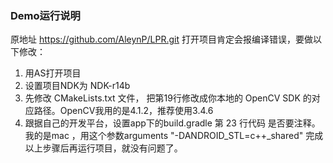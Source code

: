 ### Demo运行说明
原地址 https://github.com/AleynP/LPR.git
打开项目肯定会报编译错误，要做以下修改：
1. 用AS打开项目
2. 设置项目NDK为 NDK-r14b
3. 先修改 CMakeLists.txt 文件， 把第19行修改成你本地的 OpenCV SDK 的对应路径。OpenCV我用的是4.1.2，推荐使用3.4.6 
4. 跟据自己的开发平台，设置app下的build.gradle  第 23 行代码 是否要注释。我的是mac ，用这个参数arguments "-DANDROID_STL=c++_shared"
完成以上步骤后再运行项目，就没有问题了。
